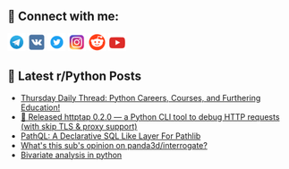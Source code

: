## 🔎 Connect with me:
[<img src="https://github.com/bullbesh/bullbesh/blob/main/images/Telegram.png" width="32" height="32" />](https://t.me/bullbesh)
[<img src="https://github.com/bullbesh/bullbesh/blob/main/images/VK.png" width="32" height="32" />](https://vk.com/bullbesh)
[<img src="https://github.com/bullbesh/bullbesh/blob/main/images/Twitter.png" width="32" height="32" />](https://twitter.com/bullbesh1)
[<img src="https://github.com/bullbesh/bullbesh/blob/main/images/Instagram.png" width="32" height="32" />](https://www.instagram.com/bullbesh)
[<img src="https://github.com/bullbesh/bullbesh/blob/main/images/Reddit.png" width="32" height="32" />](https://www.reddit.com/user/bullbesh)
[<img src="https://github.com/bullbesh/bullbesh/blob/main/images/YouTube.png" width="32" height="32" />](https://www.youtube.com/channel/UCtfjRs6uzgq5mfm8S06WTcg)

## 📕 Latest r/Python Posts
<!-- BLOG-POST-LIST:START -->
- [Thursday Daily Thread: Python Careers, Courses, and Furthering Education!](https://www.reddit.com/r/Python/comments/1ojkvx8/thursday_daily_thread_python_careers_courses_and/)
- [🚀 Released httptap 0.2.0 — a Python CLI tool to debug HTTP requests &lpar;with skip TLS &amp; proxy support&rpar;](https://www.reddit.com/r/Python/comments/1ojjnwu/released_httptap_020_a_python_cli_tool_to_debug/)
- [PathQL: A Declarative SQL Like Layer For Pathlib](https://www.reddit.com/r/Python/comments/1ojgqmr/pathql_a_declarative_sql_like_layer_for_pathlib/)
- [What&#39;s this sub&#39;s opinion on panda3d/interrogate?](https://www.reddit.com/r/Python/comments/1ojgkmz/whats_this_subs_opinion_on_panda3dinterrogate/)
- [Bivariate analysis in python](https://www.reddit.com/r/Python/comments/1ojauq1/bivariate_analysis_in_python/)
<!-- BLOG-POST-LIST:END -->
